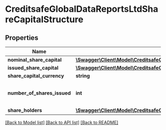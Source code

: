 # CreditsafeGlobalDataReportsLtdShareCapitalStructure

## Properties
Name | Type | Description | Notes
------------ | ------------- | ------------- | -------------
**nominal_share_capital** | [**\Swagger\Client\Model\CreditsafeGlobalDataReportsFinancialValue1SystemDecimal**](CreditsafeGlobalDataReportsFinancialValue1SystemDecimal.md) |  | [optional] 
**issued_share_capital** | [**\Swagger\Client\Model\CreditsafeGlobalDataReportsFinancialValue1SystemDecimal**](CreditsafeGlobalDataReportsFinancialValue1SystemDecimal.md) |  | [optional] 
**share_capital_currency** | **string** |  | [optional] 
**number_of_shares_issued** | **int** | &#x60;int64&#x60; refers to the &#x60;long&#x60; type | [optional] 
**share_holders** | [**\Swagger\Client\Model\CreditsafeGlobalDataReportsShareHolder[]**](CreditsafeGlobalDataReportsShareHolder.md) |  | [optional] 

[[Back to Model list]](../../README.md#documentation-for-models) [[Back to API list]](../../README.md#documentation-for-api-endpoints) [[Back to README]](../../README.md)

